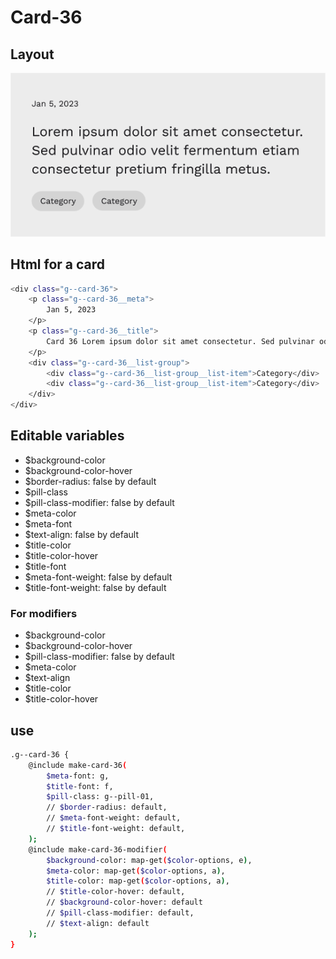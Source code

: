 # Card-36

## Layout

![alt text][card-36]

[card-36]: /src/img/global-components/card/card-36.png

## Html for a card

```sh
<div class="g--card-36">
    <p class="g--card-36__meta">
        Jan 5, 2023
    </p>
    <p class="g--card-36__title">
        Card 36 Lorem ipsum dolor sit amet consectetur. Sed pulvinar odio velit fermentum etiam consectetur pretium fringilla metus.
    </p>
    <div class="g--card-36__list-group">
        <div class="g--card-36__list-group__list-item">Category</div>
        <div class="g--card-36__list-group__list-item">Category</div>
    </div>
</div>
```

## Editable variables

- $background-color
- $background-color-hover
- $border-radius: false by default
- $pill-class
- $pill-class-modifier: false by default
- $meta-color
- $meta-font
- $text-align: false by default
- $title-color
- $title-color-hover
- $title-font
- $meta-font-weight: false by default
- $title-font-weight: false by default

### For modifiers

- $background-color
- $background-color-hover
- $pill-class-modifier: false by default
- $meta-color
- $text-align
- $title-color
- $title-color-hover

## use

```sh
.g--card-36 {
    @include make-card-36(
        $meta-font: g,
        $title-font: f,
        $pill-class: g--pill-01,
        // $border-radius: default,
        // $meta-font-weight: default,
        // $title-font-weight: default,
    );
    @include make-card-36-modifier(
        $background-color: map-get($color-options, e),
        $meta-color: map-get($color-options, a),
        $title-color: map-get($color-options, a),
        // $title-color-hover: default,
        // $background-color-hover: default
        // $pill-class-modifier: default,
        // $text-align: default
    );
}
```
